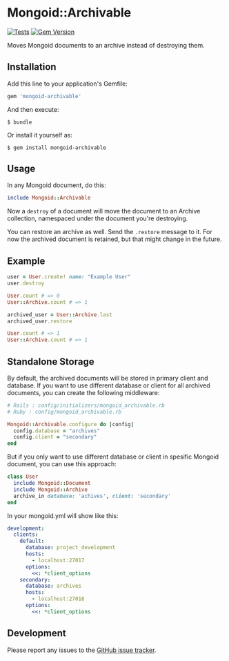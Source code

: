 # Mongoid::Archivable

[![Tests](https://github.com/asgerb/mongoid-archivable/actions/workflows/test.yml/badge.svg)](https://github.com/asgerb/mongoid-archivable/actions/workflows/test.yml) [![Gem Version](https://badge.fury.io/rb/mongoid-archivable.svg)](http://badge.fury.io/rb/mongoid-archivable)

Moves Mongoid documents to an archive instead of destroying them.

## Installation

Add this line to your application's Gemfile:

```ruby
gem 'mongoid-archivable'
```

And then execute:

    $ bundle

Or install it yourself as:

    $ gem install mongoid-archivable

## Usage

In any Mongoid document, do this:

```ruby
include Mongoid::Archivable
```

Now a `destroy` of a document will move the document to an Archive collection, namespaced under the document you're destroying.

You can restore an archive as well. Send the `.restore` message to it. For now the archived document is retained, but that might change in the future.

## Example

```ruby
user = User.create! name: "Example User"
user.destroy

User.count # => 0
User::Archive.count # => 1

archived_user = User::Archive.last
archived_user.restore

User.count # => 1
User::Archive.count # => 1
```

## Standalone Storage

By default, the archived documents will be stored in primary client and database. If you want to use different database or client for all archived documents, you can create the following middleware:

```ruby
# Rails : config/initializers/mongoid_archivable.rb
# Ruby : config/mongoid_archivable.rb

Mongoid::Archivable.configure do |config|
  config.database = "archives"
  config.client = "secondary"
end
```

But if you only want to use different database or client in spesific Mongoid document, you can use this approach:

```ruby
class User
  include Mongoid::Document
  include Mongoid::Archive
  archive_in database: 'achives', client: 'secondary'
end
```

In your mongoid.yml will show like this:

```yaml
development:
  clients:
    default:
      database: project_development
      hosts:
        - localhost:27017
      options:
        <<: *client_options
    secondary:
      database: archives
      hosts:
        - localhost:27018
      options:
        <<: *client_options
```

## Development

Please report any issues to the [GitHub issue tracker](https://github.com/Sign2Pay/mongoid-archivable/issues).
